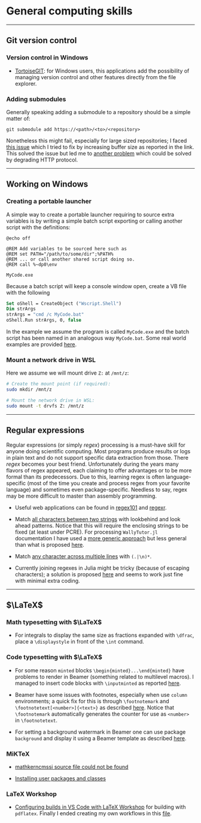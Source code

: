 # General computing skills

---
## Git version control

### Version control in Windows

- [TortoiseGIT](https://tortoisegit.org/): for Windows users, this applications add the possibility of managing version control and other features directly from the file explorer.

### Adding submodules

Generally speaking adding a submodule to a repository should be a simple matter of:

```shell
git submodule add https://<path>/<to>/<repository>
```

Nonetheless this might fail, especially for large sized repositories; I faced [this issue](https://stackoverflow.com/questions/66366582) which I tried to fix by increasing buffer size as reported in the link. This solved the issue but led me to [another problem](https://stackoverflow.com/questions/59282476) which could be solved by degrading HTTP protocol.

---

## Working on Windows

### Creating a portable launcher

A simple way to create a portable launcher requiring to source extra variables is by writing a simple batch script exporting or calling another script with the definitions:

```batch
@echo off

@REM Add variables to be sourced here such as
@REM set PATH="/path/to/some/dir";%PATH%
@REM ... or call another shared script doing so.
@REM call %~dp0\env

MyCode.exe
```

Because a batch script will keep a console window open, create a VB file with the following

```vb
Set oShell = CreateObject ("Wscript.Shell") 
Dim strArgs
strArgs = "cmd /c MyCode.bat"
oShell.Run strArgs, 0, false
```

In the example we assume the program is called `MyCode.exe` and the batch script has been named in an analogous way `MyCode.bat`. Some real world examples are provided [here](https://github.com/wallytutor/WallyToolbox.jl/tree/main/tools).

### Mount a network drive in WSL

Here we assume we will mount drive `Z:` at `/mnt/z`:

```bash
# Create the mount point (if required):
sudo mkdir /mnt/z

# Mount the network drive in WSL:
sudo mount -t drvfs Z: /mnt/z
```

---
## Regular expressions

Regular expressions (or simply *regex*) processing is a must-have skill for anyone doing scientific computing. Most programs produce results or logs in plain text and do not support specific data extraction from those. There *regex* becomes your best friend. Unfortunately during the years many flavors of regex appeared, each claiming to offer advantages or to be more formal than its predecessors. Due to this, learning regex is often language-specific (most of the time you create and process regex from your favorite language) and sometimes even package-specific. Needless to say, regex may be more difficult to master than assembly programming.

- Useful web applications can be found in [regex101](https://regex101.com/) and [regexr](https://regexr.com/).

- Match [all characters between two strings](https://stackoverflow.com/questions/6109882/regex-match-all-characters-between-two-strings) with lookbehind and look ahead patterns. Notice that this will require the enclosing strings to be fixed (at least under PCRE). For processing `WallyTutor.jl` documentation I have used a [more generic approach](https://github.com/wallytutor/WallyToolbox.jl/blob/89603a88d54eed1d15b9f8142640ef942cfa12ca/docs/formatter.jl#L20) but less general than what is proposed [here](https://stackoverflow.com/questions/14182879/regex-to-match-latex-equations).

- Match [any character across multiple lines](https://stackoverflow.com/questions/159118) with `(.|\n)*`.

- Currently joining regexes in Julia might be tricky (because of escaping characters); a solution is proposed [here](https://stackoverflow.com/questions/20478823/joining-regular-expressions-in-julia) and seems to work just fine with minimal extra coding.

---
## $\LaTeX$

### Math typesetting with $\LaTeX$

- For integrals to display the same size as fractions expanded with `\dfrac`, place a `\displaystyle` in front of the `\int` command.

### Code typesetting with $\LaTeX$

- For some reason `minted` blocks `\begin{minted}...\end{minted}` have problems to render in Beamer (something related to multilevel macros). I managed to insert code blocks with `\inputminted` as reported [here](https://tex.stackexchange.com/questions/159667/including-python-code-in-beamer).

- Beamer have some issues with footnotes, especially when use `column` environments; a quick fix for this is through `\footnotemark` and `\footnotetext[<number>]{<text>}` as described [here](https://tex.stackexchange.com/questions/86650/how-to-display-the-footnote-in-the-bottom-of-the-slide-while-using-columns). Notice that `\footnotemark` automatically generates the counter for use as `<number>` in `\footnotetext`.

- For setting a background watermark in Beamer one can use package `background` and display it using a Beamer template as described [here](https://tex.stackexchange.com/questions/244091/watermark-using-background-package-in-beamer).

### MiKTeX

- [mathkerncmssi source file could not be found](https://tex.stackexchange.com/questions/553716/mathkerncmssi-source-file-could-not-be-found)

- [Installing user packages and classes](https://docs.miktex.org/manual/localadditions.html)

### LaTeX Workshop

- [Configuring builds in VS Code with LaTeX Workshop](https://tex.stackexchange.com/questions/478865/vs-code-latex-workshop-custom-recipes-file-location) for building with `pdflatex`. Finally I ended creating my own workflows in this [file](https://github.com/wallytutor/WallyToolbox.jl/blob/main/tools/vscode/user-data/User/settings.json).
